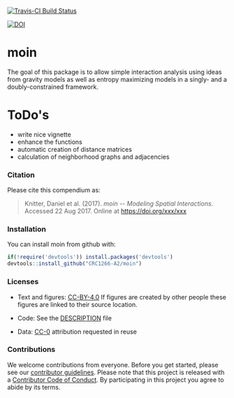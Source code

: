 
<!-- README.md is generated from README.Rmd. Please edit that file -->
[![Travis-CI Build Status](https://travis-ci.org/CRC1266-A2/moin.svg?branch=master)](https://travis-ci.org/CRC1266-A2/moin)

[![DOI](https://zenodo.org/badge/98172749.svg)](https://zenodo.org/badge/latestdoi/98172749)

moin
====

The goal of this package is to allow simple interaction analysis using ideas from gravity models as well as entropy maximizing models in a singly- and a doubly-constrained framework.

ToDo's
======

-   write nice vignette
-   enhance the functions
-   automatic creation of distance matrices
-   calculation of neighborhood graphs and adjacencies

### Citation

Please cite this compendium as:

> Knitter, Daniel et al. (2017). *moin -- Modeling Spatial Interactions*. Accessed 22 Aug 2017. Online at <https://doi.org/xxx/xxx>

### Installation

You can install moin from github with:

``` r
if(!require('devtools')) install.packages('devtools')
devtools::install_github("CRC1266-A2/moin")
```

### Licenses

-   Text and figures:
    [CC-BY-4.0](http://creativecommons.org/licenses/by/4.0/)
    If figures are created by other people these figures are linked to their source location.

-   Code:
    See the [DESCRIPTION](DESCRIPTION) file

-   Data:
    [CC-0](http://creativecommons.org/publicdomain/zero/1.0/) attribution requested in reuse

### Contributions

We welcome contributions from everyone. Before you get started, please see our [contributor guidelines](CONTRIBUTING.md). Please note that this project is released with a [Contributor Code of Conduct](CODE_OF_CONDUCT.md). By participating in this project you agree to abide by its terms.
